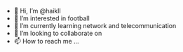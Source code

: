 - 👋 Hi, I’m @haikll
- 👀 I’m interested in football
- 🌱 I’m currently learning network and telecommunication
- 💞️ I’m looking to collaborate on 
- 📫 How to reach me ...

<!---
haikll/haikll is a ✨ special ✨ repository because its `README.md` (this file) appears on your GitHub profile.
You can click the Preview link to take a look at your changes.
--->
